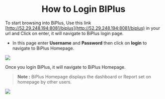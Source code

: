 
<center><h1>How to Login BIPlus</h1></center>


To start browsing into BiPlus, Use this link [http://52.29.248.194:8081/biplus](http://52.29.248.194:8081/biplus)  in your url and Click on enter, it will navigate to BiPlus login page.

-   In this page enter  **Username**  and  **Password**  then click on  **login**  to navigate to BiPlus Homepage.

![
](https://raw.githubusercontent.com/sv18042016/fp1/master/images/biplus_login.png)

Once you login BiPlus, it will navigate to BiPlus Homepage.

> **Note :** BiPlus Homepage displays the dashboard or Report set on homepage by other users.

![
](https://raw.githubusercontent.com/sv18042016/fp1/7b586036bd846df4b3dd83616f332177ee6f7dde/images/homepage.png)
<!--stackedit_data:
eyJoaXN0b3J5IjpbNTI3MjgwMzUxLDE5MTMyMTU5OTMsMTI2OT
c4NjAwOF19
-->